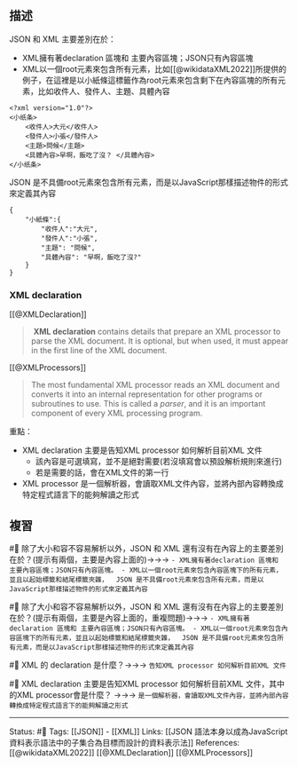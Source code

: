 

## 描述

JSON 和 XML 主要差別在於：
- XML擁有著declaration 區塊和 主要內容區塊；JSON只有內容區塊
- XML以一個root元素來包含所有元素，比如[[@wikidataXML2022]]所提供的例子，在這裡是以小紙條這標籤作為root元素來包含剩下在內容區塊的所有元素，比如收件人、發件人、主題、具體內容
```
<?xml version="1.0"?>
<小纸条>
    <收件人>大元</收件人>
    <發件人>小張</發件人>
    <主題>問候</主題>
    <具體內容>早啊，飯吃了沒？ </具體內容>
</小纸条>
```
  JSON 是不具備root元素來包含所有元素，而是以JavaScript那樣描述物件的形式來定義其內容
```
{
	"小紙條":{
		"收件人":"大元",
		"發件人":"小張",
		"主題": "問候",
		"具體內容": "早啊，飯吃了沒?"
	}
}
```


### XML declaration

[[@XMLDeclaration]]
>  **XML declaration** contains details that prepare an XML processor to parse the XML document. It is optional, but when used, it must appear in the first line of the XML document.

[[@XMLProcessors]]
> The most fundamental XML processor reads an XML document and converts it into an internal representation for other programs or subroutines to use. This is called a _parser_, and it is an important component of every XML processing program.

重點：
- XML declaration 主要是告知XML processor 如何解析目前XML 文件
	- 該內容是可選填寫，並不是絕對需要(若沒填寫會以預設解析規則來進行)
	- 若是需要的話，會在XML文件的第一行
- XML processor 是一個解析器，會讀取XML文件內容，並將內部內容轉換成特定程式語言下的能夠解讀之形式

## 複習

#🧠 除了大小和容不容易解析以外，JSON 和 XML 還有沒有在內容上的主要差別在於？(提示有兩個，主要是內容上面的)->->-> `- XML擁有著declaration 區塊和 主要內容區塊；JSON只有內容區塊。 - XML以一個root元素來包含內容區塊下的所有元素，並且以起始標籤和結尾標籤夾雜，  JSON 是不具備root元素來包含所有元素，而是以JavaScript那樣描述物件的形式來定義其內容`
<!--SR:!2023-04-25,25,190-->

#🧠 除了大小和容不容易解析以外，JSON 和 XML 還有沒有在內容上的主要差別在於？(提示有兩個，主要是內容上面的，重複問題)->->-> `- XML擁有著declaration 區塊和 主要內容區塊；JSON只有內容區塊。 - XML以一個root元素來包含內容區塊下的所有元素，並且以起始標籤和結尾標籤夾雜，  JSON 是不具備root元素來包含所有元素，而是以JavaScript那樣描述物件的形式來定義其內容`
<!--SR:!2023-04-02,2,242-->


#🧠  XML 的 declaration  是什麼？->->-> `告知XML processor 如何解析目前XML 文件`
<!--SR:!2023-04-02,2,241-->

#🧠 XML declaration 主要是告知XML processor 如何解析目前XML 文件，其中的XML processor會是什麼？ ->->-> `是一個解析器，會讀取XML文件內容，並將內部內容轉換成特定程式語言下的能夠解讀之形式`
<!--SR:!2023-04-02,2,241-->



---
Status: #🌱 
Tags:
[[JSON]] - [[XML]]
Links:
[[JSON 語法本身以成為JavaScript 資料表示語法中的子集合為目標而設計的資料表示法]]
References:
[[@wikidataXML2022]]
[[@XMLDeclaration]]
[[@XMLProcessors]]